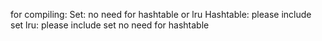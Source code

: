 for compiling:
	Set: no need for hashtable or lru
	Hashtable: please include set
	lru: please include set no need for hashtable
